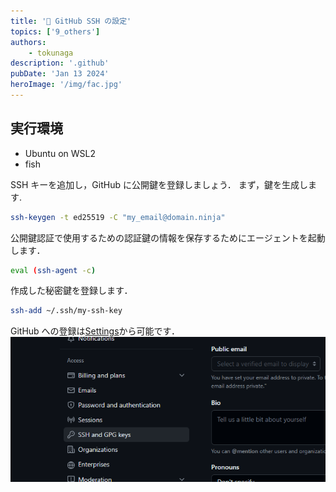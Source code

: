 ```yaml
---
title: '🐣 GitHub SSH の設定'
topics: ['9_others']
authors:
    - tokunaga
description: '.github'
pubDate: 'Jan 13 2024'
heroImage: '/img/fac.jpg'
---
```


## 実行環境

- Ubuntu on WSL2
- fish

SSH キーを追加し，GitHub に公開鍵を登録しましょう．
まず，鍵を生成します.

```sh
ssh-keygen -t ed25519 -C "my_email@domain.ninja"
```

公開鍵認証で使用するための認証鍵の情報を保存するためにエージェントを起動します．

```sh
eval (ssh-agent -c)
```

作成した秘密鍵を登録します．

```sh
ssh-add ~/.ssh/my-ssh-key
```

GitHub への登録は[Settings](https://github.com/settings/profile)から可能です．
![Github Settings](../../assets/images/20240113/gh.png)
